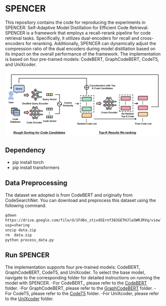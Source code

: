 # SPENCER

This repository contains the code for reproducing the experiments in SPENCER: Self-Adaptive Model Distillation for Efficient Code Retrieval. SPENCER is a framework that employs a recall-rerank pipeline for code retrieval tasks. Specifically, it utilizes dual-encoders for recall and cross-encoders for reranking. Additionally, SPENCER can dynamically adjust the compression ratio of the dual encoders during model distillation based on its impact on the overall performance of the framework. The implementation is based on four pre-trained models: CodeBERT, GraphCodeBERT, CodeT5, and UniXcoder.

![img](https://github.com/wcgu1993/SPENCER/blob/main/framework.png)

## Dependency

- pip install torch
- pip install transformers

## Data Preprocessing

The dataset we adopted is from CodeBERT and originally from CodeSearchNet. You can download and preprocess this dataset using the following command.

```
gdown https://drive.google.com/file/d/1Fd6n_ztivdSErnf382GETHJlaSWRJRVq/view?usp=sharing
unzip data.zip
rm  data.zip
python process_data.py
```

## Run SPENCER

The implementation supports four pre-trained models: CodeBERT, GraphCodeBERT, CodeT5, and UniXcoder. To select the base model, navigate to the corresponding folder for detailed instructions on running the model with SPENCER.
-For CodeBERT,, please refer to the [CodeBERT](https://github.com/wcgu1993/SPENCER/tree/main/CodeBERT) folder.
-For GraphCodeBERT, please refer to the [GraphCodeBERT](https://github.com/wcgu1993/SPENCER/tree/main/GraphCodeBERT) folder.
-For CodeT5, please refer to the [CodeT5](https://github.com/wcgu1993/SPENCER/tree/main/CodeT5) folder.
-For UniXcoder, please refer to the [UniXcoder](https://github.com/wcgu1993/SPENCER/tree/main/UniXcoder) folder.
